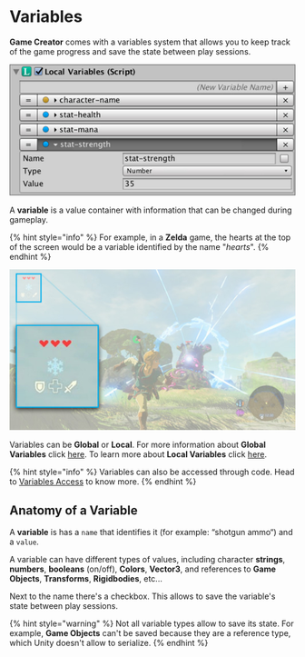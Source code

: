 # Variables

**Game Creator** comes with a variables system that allows you to keep track of the game progress and save the state between play sessions.

![](../../../.gitbook/assets/variables-example.jpg)

A **variable** is a value container with information that can be changed during gameplay.

{% hint style="info" %}
For example, in a **Zelda** game, the hearts at the top of the screen would be a variable identified by the name "_hearts_".
{% endhint %}

![\(You can track the Player health creating an integer variable called &quot;hearts&quot;\)](../../../.gitbook/assets/variables-header.jpg)

Variables can be **Global** or **Local**. For more information about **Global Variables** click [here](global-variables.md). To learn more about **Local Variables** click [here](local-variables.md).

{% hint style="info" %}
Variables can also be accessed through code. Head to [Variables Access](../../tools/game-creator-api/variables-access.md) to know more.
{% endhint %}

## Anatomy of a Variable

A **variable** is has a `name` that identifies it \(for example: “shotgun ammo“\) and a `value`. 

A variable can have different types of values, including character **strings**, **numbers**, **booleans** \(on/off\), **Colors**, **Vector3**, and references to **Game** **Objects**, **Transforms**, **Rigidbodies**, etc...

Next to the name there's a checkbox. This allows to save the variable's state between play sessions.

{% hint style="warning" %}
Not all variable types allow to save its state. For example, **Game Objects** can't be saved because they are a reference type, which Unity doesn't allow to serialize.
{% endhint %}

